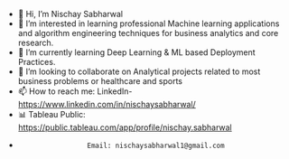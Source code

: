 - 👋 Hi, I’m Nischay Sabharwal
- 👀 I’m interested in learning professional Machine learning applications and algorithm engineering techniques for business analytics and core research.
- 🌱 I’m currently learning Deep Learning & ML based Deployment Practices.
- 💞️ I’m looking to collaborate on Analytical projects related to most business problems or healthcare and sports
- 📫 How to reach me: LinkedIn- https://www.linkedin.com/in/nischaysabharwal/
- 📊 Tableau Public: https://public.tableau.com/app/profile/nischay.sabharwal
-                      Email: nischaysabharwal1@gmail.com

<!---
NischaySabharwal1/NischaySabharwal1 is a ✨ special ✨ repository because its `README.md` (this file) appears on your GitHub profile.
You can click the Preview link to take a look at your changes.
--->
